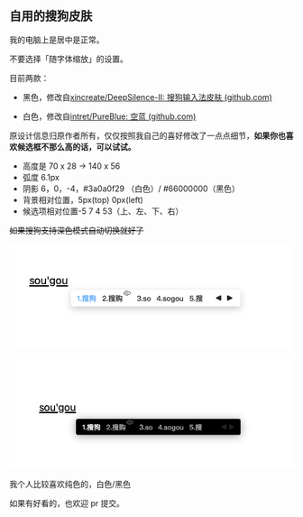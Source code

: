 ## 自用的搜狗皮肤

我的电脑上是居中是正常。

不要选择「随字体缩放」的设置。

目前两款：

- 黑色，修改自[xincreate/DeepSilence-II: 搜狗输入法皮肤 (github.com)](https://github.com/mitoop/sougou-skin/blob/master/程序黑.mssf)

- 白色，修改自[intret/PureBlue: 空蓝 (github.com)](https://github.com/intret/PureBlue)

  

原设计信息归原作者所有，仅仅按照我自己的喜好修改了一点点细节，**如果你也喜欢候选框不那么高的话，可以试试。**

- 高度是 70 x 28 -> 140 x 56
- 弧度 6.1px
- 阴影 6，0，-4，#3a0a0f29 （白色）/  #66000000（黑色）
- 背景相对位置，5px(top) 0px(left)
- 候选项相对位置-5 7 4 53（上、左、下、右）

~~如果搜狗支持深色模式自动切换就好了~~

![image-20210307113806207](pic/空蓝.png)

![image-20210307113842343](pic/程序黑.png)

我个人比较喜欢纯色的，白色/黑色

如果有好看的，也欢迎 pr 提交。